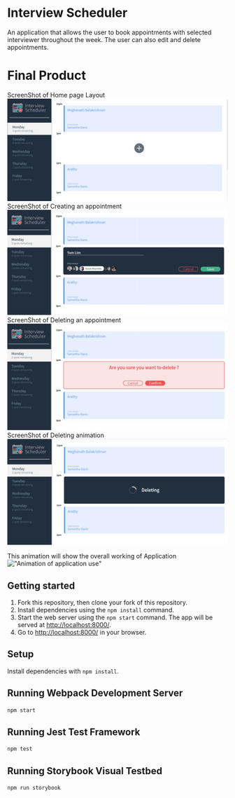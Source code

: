 # Interview Scheduler

An application that allows the user to book appointments with selected interviewer throughout the week. The user can also edit and delete appointments.

# Final Product
ScreenShot of Home page Layout
!["ScreenShot of Home page Layout"](https://github.com/Meghanath91/scheduler/blob/master/public/images/interview_scheduler1.jpg)
ScreenShot of Creating an appointment
!["ScreenShot of Creating an appointment"](https://github.com/Meghanath91/scheduler/blob/master/public/images/interview_scheduler2.jpg)
ScreenShot of Deleting an appointment
!["ScreenShot of Deleting an appointment"](https://github.com/Meghanath91/scheduler/blob/master/public/images/interview_scheduler4.jpg)
ScreenShot of Deleting animation
!["ScreenShot of Deleting animation"](https://github.com/Meghanath91/scheduler/blob/master/public/images/interview_scheduler5.jpg)

This animation will show the overall working of Application
!["Animation of application use"](https://github.com/Meghanath91/scheduler/blob/master/public/images/Interview%20Scheduler.gif)

## Getting started
1. Fork this repository, then clone your fork of this repository.
2. Install dependencies using the `npm install` command.
3. Start the web server using the `npm start` command. The app will be served at <http://localhost:8000/>.
4. Go to <http://localhost:8000/> in your browser.

## Setup

Install dependencies with `npm install`.

## Running Webpack Development Server

```sh
npm start
```

## Running Jest Test Framework

```sh
npm test
```

## Running Storybook Visual Testbed

```sh
npm run storybook
```
